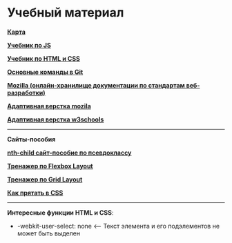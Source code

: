 <H1>Учебный материал</H1>

<a href='https://miro.com/app/board/uXjVNGw7Jv8=/?share_link_id=860861096273' target="_blank">**Карта**</a>

<a href='https://learn.javascript.ru/' target="_blank">**Учебник по JS**</a>

<a href='https://metanit.com/web/html5/' target="_blank">**Учебник по HTML и CSS**</a>

<a href='https://img2.teletype.in/files/12/b2/12b2643b-14bf-447e-9e46-585a00374999.jpeg' target="_blank">**Основные команды в Git**</a>

<a href='https://developer.mozilla.org/ru/docs/Learn/CSS' target="_blank">**Mozilla (онлайн-хранилище документации по стандартам веб-разработки)**</a>

<a href='https://developer.mozilla.org/en-US/docs/Learn/CSS/CSS_layout/Responsive_Design' target="_blank">**Адаптивная верстка mozila**</a>

<a href='https://www.w3schools.com/css/css_rwd_mediaqueries.asp' target="_blank">**Адаптивная верстка w3schools**</a>

----

**Сайты-пособия**

<a href='https://nth-child.belter.io/' target='_blank'>**nth-child сайт-пособие по псевдоклассу**</a>

<a href="https://flexboxfroggy.com/#ru" target='_blank'>**Тренажер по Flexbox Layout**</a>

<a href="https://cssgridgarden.com/#ru" target='_blank'>**Тренажер по Grid Layout**</a>

<a href='https://htmlacademy.ru/blog/css/short-12' target="_blank">**Как прятать в CSS**</a>

---

**Интересные функции HTML и CSS**:
  - -webkit-user-select: none <-- Текст элемента и его подэлементов не может быть выделен
